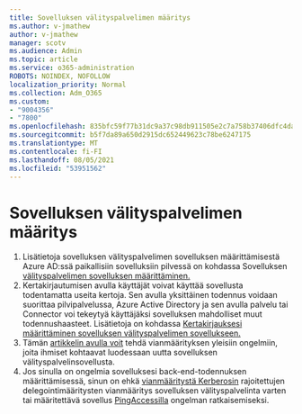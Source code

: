 ```yaml
---
title: Sovelluksen välityspalvelimen määritys
ms.author: v-jmathew
author: v-jmathew
manager: scotv
ms.audience: Admin
ms.topic: article
ms.service: o365-administration
ROBOTS: NOINDEX, NOFOLLOW
localization_priority: Normal
ms.collection: Adm_O365
ms.custom:
- "9004356"
- "7800"
ms.openlocfilehash: 835bfc59f77b31dc9a37c98db911505e2c7a758b37406dfc4da2d139afa61db5
ms.sourcegitcommit: b5f7da89a650d2915dc652449623c78be6247175
ms.translationtype: MT
ms.contentlocale: fi-FI
ms.lasthandoff: 08/05/2021
ms.locfileid: "53951562"
---
```

# <a name="app-proxy-configuration"></a>Sovelluksen välityspalvelimen määritys

1. Lisätietoja sovelluksen välityspalvelimen sovelluksen määrittämisestä Azure AD:ssä paikallisiin sovelluksiin pilvessä on kohdassa Sovelluksen [välityspalvelimen sovelluksen määrittäminen.](https://docs.microsoft.com/azure/active-directory/application-proxy-config-how-to)
2. Kertakirjautumisen avulla käyttäjät voivat käyttää sovellusta todentamatta useita kertoja. Sen avulla yksittäinen todennus voidaan suorittaa pilvipalvelussa, Azure Active Directory ja sen avulla palvelu tai Connector voi tekeytyä käyttäjäksi sovelluksen mahdolliset muut todennushaasteet. Lisätietoja on kohdassa [Kertakirjauksesi määrittäminen sovelluksen välityspalvelimen sovellukseen.](https://docs.microsoft.com/azure/active-directory/application-proxy-config-sso-how-to)
3. Tämän [artikkelin avulla voit](https://docs.microsoft.com/azure/active-directory/application-proxy-config-problem) tehdä vianmäärityksen yleisiin ongelmiin, joita ihmiset kohtaavat luodessaan uutta sovelluksen välityspalvelinsovellusta.
4. Jos sinulla on ongelmia sovelluksesi back-end-todennuksen määrittämisessä, sinun on ehkä [vianmääritystä Kerberosin](https://docs.microsoft.com/azure/active-directory/application-proxy-back-end-kerberos-constrained-delegation-how-to) rajoitettujen delegointimääritysten vianmääritys sovelluksen välityspalvelinta varten tai määritettävä sovellus [PingAccessilla](https://docs.microsoft.com/azure/active-directory/application-proxy-back-end-ping-access-how-to) ongelman ratkaisemiseksi.
